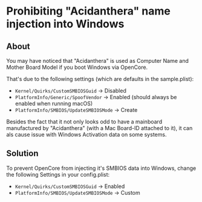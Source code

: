 # Prohibiting "Acidanthera" name injection into Windows

## About
You may have noticed that "Acidanthera" is used as Computer Name and Mother Board Model if you boot Windows via OpenCore.

That's due to the following settings (which are defaults in the sample.plist): 

- `Kernel/Quirks/CustomSMBIOSGuid` &rarr; Disabled
- `PlatformInfo/Generic/SpoofVendor` &rarr; Enabled (should always be enabled when running macOS)
- `PlatformInfo/SMBIOS/UpdateSMBIOSMode` &rarr; Create

Besides the fact that it not only looks odd to have a mainboard manufactured by "Acidanthera" (with a Mac Board-ID attached to it), it can als cause issue with Windows Activation data on some systems.

## Solution
To prevent OpenCore from injecting it's SMBIOS data into Windows, change the following Settings in your config.plist:

- `Kernel/Quirks/CustomSMBIOSGuid` → Enabled
- `PlatformInfo/SMBIOS/UpdateSMBIOSMode` &rarr; Custom
